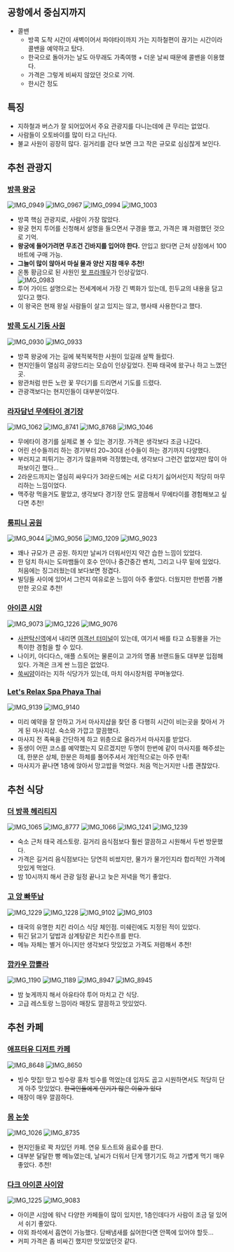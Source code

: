 ## 공항에서 중심지까지
- 콜밴
  - 방콕 도착 시간이 새벽이어서 파야타이까지 가는 지하철편이 끊기는 시간이라 콜밴을 예약하고 탔다.
  - 한국으로 돌아가는 날도 아무래도 가족여행 + 더운 날씨 때문에 콜밴을 이용했다.
  - 가격은 그렇게 비싸지 않았던 것으로 기억.
  - 한시간 정도

## 특징
- 지하철과 버스가 잘 되어있어서 주요 관광지를 다니는데에 큰 무리는 없었다.
- 사람들이 오토바이를 많이 타고 다닌다.
- 불교 사원이 굉장히 많다. 길거리를 걷다 보면 크고 작은 규모로 심심찮게 보인다.

## 추천 관광지

### [방콕 왕궁](https://maps.app.goo.gl/qBmnnC3R5d2hqJ7C7)
![IMG_0949](https://github.com/user-attachments/assets/5d85089c-0a07-4312-a7e3-cc691f9d3912)
![IMG_0967](https://github.com/user-attachments/assets/cf16ac7e-0f42-4450-91a3-7d37c98bd956)
![IMG_0994](https://github.com/user-attachments/assets/fc328f7d-21d6-4fae-af96-a103f5308d54)
![IMG_1003](https://github.com/user-attachments/assets/88953367-14f5-4b7d-bc2b-e02ff520f590)
- 방콕 핵심 관광지로, 사람이 가장 많았다.
- 왕궁 현지 투어를 신청해서 설명을 들으면서 구경을 했고, 가격은 꽤 저렴했던 것으로 기억.
- **왕궁에 들어가려면 무조건 긴바지를 입어야 한다.** 안입고 왔다면 근처 상점에서 100바트에 구매 가능.
- **그늘이 많이 않아서 마실 물과 양산 지참 매우 추천!**
- 온통 황금으로 된 사원인 [왓 프라깨우](https://maps.app.goo.gl/H3BEVMdVAvi9cETK6)가 인상깊었다.  
  ![IMG_0983](https://github.com/user-attachments/assets/834799f8-daa6-4dec-b6d4-08d92c4eecb6)
- 투어 가이드 설명으로는 전세계에서 가장 긴 벽화가 있는데, 힌두교의 내용을 담고 있다고 했다.
- 이 왕국은 현재 왕실 사람들이 살고 있지는 않고, 행사때 사용한다고 했다.

### [방콕 도시 기둥 사원](https://maps.app.goo.gl/ehQn3hspy2vKbke16)
![IMG_0930](https://github.com/user-attachments/assets/1d98d067-f49d-419b-b935-044e4461f261)
![IMG_0933](https://github.com/user-attachments/assets/3aad81bb-9074-4818-9b34-459bfa360f08)
- 방콕 왕궁에 가는 길에 북적북적한 사원이 있길래 살짝 들렀다.
- 현지인들이 열심히 공양드리는 모습이 인상깊었다. 진짜 태국에 왔구나 하고 느꼈던 곳.
- 왕관처럼 만든 노란 꽃 무더기를 드리면서 기도를 드렸다.
- 관광객보다는 현지인들이 대부분이었다.

### [라자담넌 무에타이 경기장](https://maps.app.goo.gl/wq9fTh8XxAUXkVKx6)
![IMG_1062](https://github.com/user-attachments/assets/f92182f7-1979-4b1d-b6fe-a7b28091c4d7)
![IMG_8741](https://github.com/user-attachments/assets/e42b91ad-9362-466a-aa3b-ad4deb18fb42)
![IMG_8768](https://github.com/user-attachments/assets/6fad7fdd-2055-46d9-aad2-2f2e0754483a)
![IMG_1046](https://github.com/user-attachments/assets/584d9e7f-8e5d-4013-95d0-a07eb86583bf)
- 무에타이 경기를 실제로 볼 수 있는 경기장. 가격은 생각보다 조금 나갔다.
- 어린 선수들끼리 하는 경기부터 20~30대 선수들이 하는 경기까지 다양했다.
- 부러지고 피튀기는 경기가 많을까봐 걱정했는데, 생각보다 그런건 없었지만 많이 아파보이긴 했다...
- 2라운드까지는 열심히 싸우다가 3라운드에는 서로 다치기 싫어서인지 적당히 마무리하는 느낌이었다.
- 맥주랑 먹을거도 팔았고, 생각보다 경기장 안도 깔끔해서 무에타이를 경험해보고 싶다면 추천!

### [룸피니 공원](https://maps.app.goo.gl/bDhsteNxmVJ8DVdZA)
![IMG_9044](https://github.com/user-attachments/assets/d314e1c1-1f5c-40e5-9ea8-84f2367dcad4)
![IMG_9056](https://github.com/user-attachments/assets/3b36ba6e-25f8-47b1-abe5-4ab32533f980)
![IMG_1209](https://github.com/user-attachments/assets/6e0da103-2175-48f4-b790-9f3297f15a4c)
![IMG_9023](https://github.com/user-attachments/assets/1008760b-2a3b-451e-b5f6-ff0ef45b99a0)
- 꽤나 규모가 큰 공원. 하지만 날씨가 더워서인지 약간 습한 느낌이 있었다.
- 한 덩치 하시는 도마뱀들이 호수 안이나 중간중간 벤치, 그리고 나무 밑에 있었다. 처음에는 징그러웠는데 보다보면 정겹다.
- 빌딩들 사이에 있어서 그런지 여유로운 느낌이 아주 좋았다. 더웠지만 한번쯤 가볼만한 곳으로 추천!

### [아이콘 시암](https://maps.app.goo.gl/pJAfVB3Lxx1ujqPA6)
![IMG_9073](https://github.com/user-attachments/assets/9a29c66d-e79c-418f-95d0-906273922819)
![IMG_1226](https://github.com/user-attachments/assets/82356c92-42ca-4e6c-b82e-038ec59d6923)
![IMG_9076](https://github.com/user-attachments/assets/ff3fa883-f699-40d2-8383-2e5c95b83899)
- [사판탁신역](https://maps.app.goo.gl/kKhfknfGZgEK6hpw7)에서 내리면 [여객선 터미널](https://maps.app.goo.gl/DKWYTiEmC9srsDSU8)이 있는데, 
여기서 배를 타고 쇼핑몰을 가는 특이한 경험을 할 수 있다.
- 나이키, 아디다스, 애플 스토어는 물론이고 고가의 명품 브랜드들도 대부분 입점해있다. 가격은 크게 싼 느낌은 없었다.
- [쑥씨얌](https://maps.app.goo.gl/TfKHAGWb5jX7Hzt29)이라는 지하 식당가가 있는데, 마치 야시장처럼 꾸며놓았다.

### [Let's Relax Spa Phaya Thai](https://maps.app.goo.gl/VXP49sp5g4RJsfqX8)
![IMG_9139](https://github.com/user-attachments/assets/3455f56a-5133-4491-a3fb-881acfe245c0)
![IMG_9140](https://github.com/user-attachments/assets/85f53448-7da1-4eeb-a815-12a873609055)
- 미리 예약을 잘 안하고 가서 마사지샵을 찾던 중 다행히 시간이 비는곳을 찾아서 가게 된 마사지샵. 숙소와 가깝고 깔끔했다.
- 마사지 전 족욕을 간단하게 하고 위층으로 올라가서 마사지를 받았다.
- 동생이 어떤 코스를 예약했는지 모르겠지만 두명이 한번에 같이 마사지를 해주셨는데, 한분은 상체, 한분은 하체를 풀어주셔서 개인적으로는 아주 만족!
- 마사지가 끝나면 1층에 앉아서 망고밥을 먹었다. 처음 먹는거지만 나름 괜찮았다.

## 추천 식당

### [더 방콕 헤리티지](https://maps.app.goo.gl/BF42vQpctAERxwHz7)
![IMG_1065](https://github.com/user-attachments/assets/e5d6c5c2-ff40-4712-bfc5-37999a4ed948)
![IMG_8777](https://github.com/user-attachments/assets/e1999cfb-3a1c-4b69-b1f8-79cde37fb4f0)
![IMG_1066](https://github.com/user-attachments/assets/8bc609c3-6fca-4f80-a71e-0bdc8b49982e)
![IMG_1241](https://github.com/user-attachments/assets/d3de049e-ec03-44e9-81f4-6bd76cb1a930)
![IMG_1239](https://github.com/user-attachments/assets/cd72f841-7a9b-443b-8714-491ca203be59)
- 숙소 근처 태국 레스토랑. 길거리 음식점보다 훨씬 깔끔하고 시원해서 두번 방문했다.
- 가격은 길거리 음식점보다는 당연히 비쌌지만, 물가가 물가인지라 합리적인 가격에 맛있게 먹었다.
- 밤 10시까지 해서 관광 일정 끝나고 늦은 저녁을 먹기 좋았다.

### [고 앙 빠뚜남](https://maps.app.goo.gl/RMwAYf3QNCgvrsXx9)
![IMG_1229](https://github.com/user-attachments/assets/9d65d153-17a1-43a7-b8a8-3dd12cc4ef8e)
![IMG_1228](https://github.com/user-attachments/assets/638cb954-1347-4874-ae74-435159cca6d5)
![IMG_9102](https://github.com/user-attachments/assets/2cb6a32c-9e72-4c8d-8d69-1b3168773726)
![IMG_9103](https://github.com/user-attachments/assets/f947485f-d438-48a7-bf84-c716e003dcdd)
- 태국의 유명한 치킨 라이스 식당 체인점. 미쉐린에도 지정된 적이 있었다.
- 튀긴 닭고기 덮밥과 삼계탕같은 치킨수프를 판다.
- 메뉴 자체는 별거 아니지만 생각보다 맛있었고 가격도 저렴해서 추천!

### [깝카우 깝쁠라](https://maps.app.goo.gl/j38dBbMTwz1KBAyt9)
![IMG_1190](https://github.com/user-attachments/assets/12a3d510-38f3-42e1-ae9f-77f30cb94ad6)
![IMG_1189](https://github.com/user-attachments/assets/5d8bb1a5-d542-4ca4-bd87-41975960db1d)
![IMG_8947](https://github.com/user-attachments/assets/d8557abb-16ce-4828-82ef-0b380a0bc7b3)
![IMG_8945](https://github.com/user-attachments/assets/1ce77f15-91e8-4a15-8208-74b81fd8d49d)
- 밤 늦게까지 해서 아유타야 투어 마치고 간 식당.
- 고급 레스토랑 느낌이라 매장도 깔끔하고 맛있었다.

## 추천 카페

### [애프터유 디저트 카페](https://maps.app.goo.gl/6sHBXSSUjEpmeq4S6)
![IMG_8648](https://github.com/user-attachments/assets/88390499-3b6a-486c-b6dc-ee437d400fbd)
![IMG_8650](https://github.com/user-attachments/assets/de231a8d-5355-4ec5-a21c-f55d023cb9c4)
- 빙수 맛집! 망고 빙수랑 홍차 빙수를 먹었는데 입자도 곱고 시원하면서도 적당히 단게 아주 맛있었다. ~~한국인들에게 인기가 많은 이유가 있다~~
- 매장이 매우 깔끔하다.

### [몸 논쏫](https://maps.app.goo.gl/1xhnA3DaKa2zc2VG8)
![IMG_1026](https://github.com/user-attachments/assets/8b2358d2-695e-4971-a071-a73400ec8b07)
![IMG_8735](https://github.com/user-attachments/assets/e506df6e-b526-4d19-9ee9-7c17f0794782)
- 현지인들로 꽉 차있던 카페. 연유 토스트와 음료수를 판다.
- 대부분 달달한 빵 메뉴였는데, 날씨가 더워서 단게 땡기기도 하고 가볍게 먹기 매우 좋았다. 추천! 

### [다크 아이콘 사이암](https://maps.app.goo.gl/DaTnNXor4cUs3dfL9)
![IMG_1225](https://github.com/user-attachments/assets/51d7d602-9813-455e-9967-83a5c57d44e6)
![IMG_9083](https://github.com/user-attachments/assets/3ecc39bf-5015-4464-8f6d-6fd1cc309362)
- 아이콘 시암에 워낙 다양한 카페들이 많이 있지만, 1층인데다가 사람이 조금 덜 있어서 쉬기 좋았다.
- 야외 좌석에서 흡연이 가능했다. 담배냄새를 싫어한다면 안쪽에 있어야 할듯...
- 커피 가격은 좀 비싸긴 했지만 맛있었던것 같다.